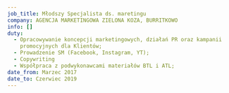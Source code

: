 ```yaml
---
job_title: Młodszy Specjalista ds. maretingu
company: AGENCJA MARKETINGOWA ZIELONA KOZA, BURRITKOWO
info: []
duty:
  - Opracowywanie koncepcji marketingowych, działań PR oraz kampanii
    promocyjnych dla Klientów;
  - Prowadzenie SM (Facebook, Instagram, YT);
  - Copywriting
  - Współpraca z podwykonawcami materiałów BTL i ATL;
date_from: Marzec 2017
date_to: Czerwiec 2019
---
```

